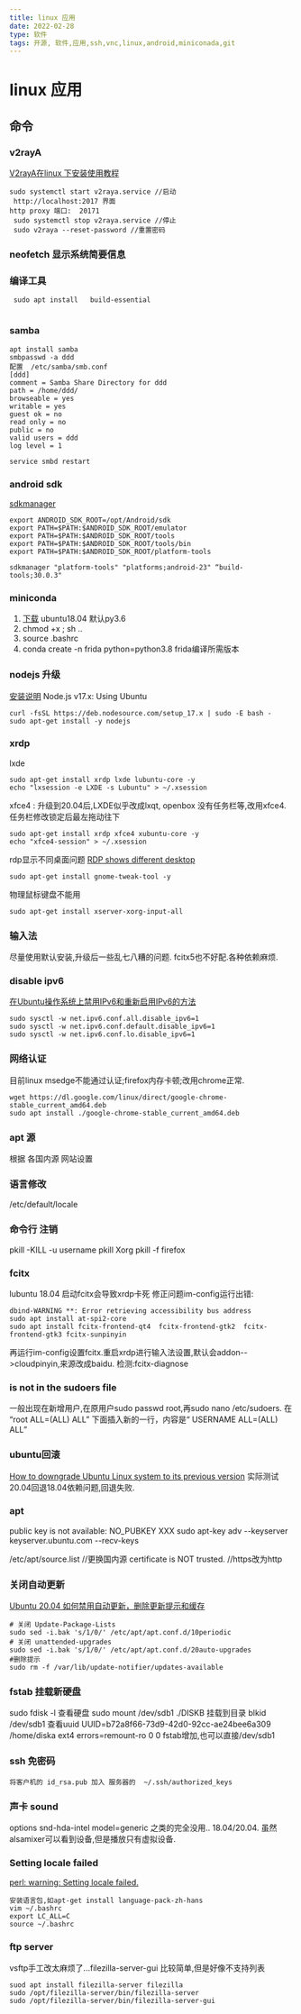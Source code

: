 ```yaml
---
title: linux 应用
date: 2022-02-28
type: 软件
tags: 开源, 软件,应用,ssh,vnc,linux,android,miniconada,git
---
```


# linux 应用

## 命令

### v2rayA
[V2rayA在linux 下安装使用教程](https://zhuanlan.zhihu.com/p/414998586)
```
sudo systemctl start v2raya.service //启动
 http://localhost:2017 界面
http proxy 端口:  20171
 sudo systemctl stop v2raya.service //停止
 sudo v2raya --reset-password //重置密码
```
###  neofetch  显示系统简要信息
###  编译工具
```shell
 sudo apt install   build-essential
 
```
### samba
   ```shell
   apt install samba
   smbpasswd -a ddd
   配置  /etc/samba/smb.conf
   [ddd]
   comment = Samba Share Directory for ddd
   path = /home/ddd/
   browseable = yes
   writable = yes
   guest ok = no
   read only = no
   public = no
   valid users = ddd
   log level = 1

   service smbd restart
   ```
### android sdk
[sdkmanager](https://developer.android.google.cn/studio/command-line/sdkmanager)
```
export ANDROID_SDK_ROOT=/opt/Android/sdk
export PATH=$PATH:$ANDROID_SDK_ROOT/emulator
export PATH=$PATH:$ANDROID_SDK_ROOT/tools
export PATH=$PATH:$ANDROID_SDK_ROOT/tools/bin
export PATH=$PATH:$ANDROID_SDK_ROOT/platform-tools

sdkmanager "platform-tools" "platforms;android-23" “build-tools;30.0.3"
```

### miniconda
1.  [下载](https://mirrors.tuna.tsinghua.edu.cn/anaconda/miniconda/Miniconda3-latest-Linux-x86_64.sh) ubuntu18.04 默认py3.6
2.  chmod +x ; sh ..
3.  source .bashrc
4.  conda create -n frida python=python3.8 frida编译所需版本
   
### nodejs 升级
[安装说明](https://github.com/nodesource/distributions/blob/master/README.md#debinstall)
Node.js v17.x: Using Ubuntu
```
curl -fsSL https://deb.nodesource.com/setup_17.x | sudo -E bash -
sudo apt-get install -y nodejs
```


### xrdp 
lxde
```shell
sudo apt-get install xrdp lxde lubuntu-core -y
echo "lxsession -e LXDE -s Lubuntu" > ~/.xsession
```
xfce4 : 升级到20.04后,LXDE似乎改成lxqt, openbox 没有任务栏等,改用xfce4.
任务栏修改锁定后最左拖动往下
```shell
sudo apt-get install xrdp xfce4 xubuntu-core -y
echo "xfce4-session" > ~/.xsession
```

rdp显示不同桌面问题
[RDP shows different desktop](https://zoringroup.com/forum/4/15865/)
```
sudo apt-get install gnome-tweak-tool -y
```

物理鼠标键盘不能用
```
sudo apt-get install xserver-xorg-input-all
```

### 输入法
尽量使用默认安装,升级后一些乱七八糟的问题.
fcitx5也不好配.各种依赖麻烦.

### disable ipv6
[在Ubuntu操作系统上禁用IPv6和重新启用IPv6的方法](https://ywnz.com/linuxjc/5099.html)
```shell
sudo sysctl -w net.ipv6.conf.all.disable_ipv6=1
sudo sysctl -w net.ipv6.conf.default.disable_ipv6=1
sudo sysctl -w net.ipv6.conf.lo.disable_ipv6=1
```

### 网络认证
目前linux msedge不能通过认证;firefox内存卡顿;改用chrome正常.
```
wget https://dl.google.com/linux/direct/google-chrome-stable_current_amd64.deb
sudo apt install ./google-chrome-stable_current_amd64.deb
```

### apt 源
根据 各国内源 网站设置

### 语言修改
/etc/default/locale

### 命令行 注销
 pkill -KILL -u username
 pkill Xorg
 pkill -f firefox
 
 ### fcitx
 lubuntu 18.04 启动fcitx会导致xrdp卡死
 修正问题im-config运行出错:
 ```
dbind-WARNING **: Error retrieving accessibility bus address
sudo apt install at-spi2-core
 sudo apt install fcitx-frontend-qt4  fcitx-frontend-gtk2  fcitx-frontend-gtk3 fcitx-sunpinyin
 ```
再运行im-config设置fcitx.重启xrdp进行输入法设置,默认会addon-->cloudpinyin,来源改成baidu.
检测:fcitx-diagnose

###  is not in the sudoers file 
一般出现在新增用户,在原用户sudo passwd root,再sudo nano /etc/sudoers.
在 “root    ALL=(ALL)       ALL” 下面插入新的一行，内容是“ USERNAME   ALL=(ALL)       ALL”

### ubuntu回滚
[How to downgrade Ubuntu Linux system to its previous version](https://linuxconfig.org/how-to-downgrade-ubuntu-linux-system-to-its-previous-version)
实际测试20.04回退18.04依赖问题,回退失败.

### apt
public key is not available: NO_PUBKEY XXX
sudo apt-key adv --keyserver keyserver.ubuntu.com --recv-keys

/etc/apt/source.list //更换国内源
certificate is NOT trusted. //https改为http

### 关闭自动更新
[Ubuntu 20.04 如何禁用自动更新，删除更新提示和缓存](https://sysin.org/blog/disable-ubuntu-auto-update/)
```shell
# 关闭 Update-Package-Lists
sudo sed -i.bak 's/1/0/' /etc/apt/apt.conf.d/10periodic
# 关闭 unattended-upgrades
sudo sed -i.bak 's/1/0/' /etc/apt/apt.conf.d/20auto-upgrades
#删除提示
sudo rm -f /var/lib/update-notifier/updates-available
```

### fstab 挂载新硬盘
 sudo fdisk -l 查看硬盘
 sudo mount /dev/sdb1 ./DISKB 挂载到目录
  blkid /dev/sdb1 查看uuid
  UUID=b72a8f66-73d9-42d0-92cc-ae24bee6a309 /home/diska   ext4 errors=remount-ro 0       0  fstab增加,也可以直接/dev/sdb1 

  ### ssh 免密码
  ```shell
  将客户机的 id_rsa.pub 加入 服务器的  ~/.ssh/authorized_keys
  ```

  ### 声卡 sound
  options snd-hda-intel model=generic 
  之类的完全没用.. 18.04/20.04. 虽然alsamixer可以看到设备,但是播放只有虚拟设备.

  ### Setting locale failed
  [perl: warning: Setting locale failed.](https://easeapi.com/blog/blog/50-setting-locale-failed.html)
  ```shell
安装语言包,如apt-get install language-pack-zh-hans
vim ~/.bashrc
export LC_ALL=C
source ~/.bashrc
  ```

  ### ftp server
  vsftp手工改太麻烦了...filezilla-server-gui 比较简单,但是好像不支持列表
  ```
  suod apt install filezilla-server filezilla
  sudo /opt/filezilla-server/bin/filezilla-server
  sudo /opt/filezilla-server/bin/filezilla-server-gui
  ```